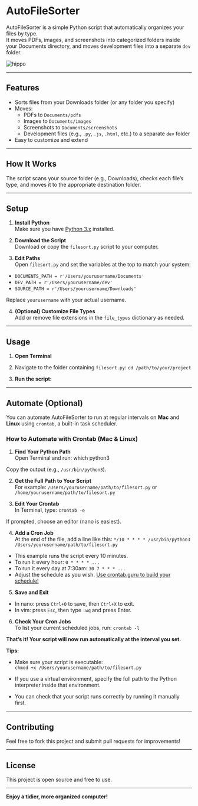 # AutoFileSorter

AutoFileSorter is a simple Python script that automatically organizes your files by type.  
It moves PDFs, images, and screenshots into categorized folders inside your Documents directory, and moves development files into a separate `dev` folder.

![hippo](https://github.com/yahyazaceria/AutoFileSorter/blob/main/AutoFileSorter_Demo.gif)

---

## Features

- Sorts files from your Downloads folder (or any folder you specify)
- Moves:
  - PDFs to `Documents/pdfs`
  - Images to `Documents/images`
  - Screenshots to `Documents/screenshots`
  - Development files (e.g., `.py`, `.js`, `.html`, etc.) to a separate `dev` folder
- Easy to customize and extend

---

## How It Works

The script scans your source folder (e.g., Downloads), checks each file’s type, and moves it to the appropriate destination folder.

---

## Setup

1. **Install Python**  
   Make sure you have [Python 3.x](https://www.python.org/downloads/) installed.

2. **Download the Script**  
   Download or copy the `filesort.py` script to your computer.

3. **Edit Paths**  
   Open `filesort.py` and set the variables at the top to match your system:
- `DOCUMENTS_PATH = r'/Users/yourusername/Documents'`
- `DEV_PATH = r'/Users/yourusername/dev'`
- `SOURCE_PATH = r'/Users/yourusername/Downloads'`

Replace `yourusername` with your actual username.

4. **(Optional) Customize File Types**  
Add or remove file extensions in the `file_types` dictionary as needed.

---

## Usage

1. **Open Terminal**
2. Navigate to the folder containing `filesort.py`: `cd /path/to/your/project`

3. **Run the script:**

---

## Automate (Optional)

You can automate AutoFileSorter to run at regular intervals on **Mac** and **Linux** using `crontab`, a built-in task scheduler.

### How to Automate with Crontab (Mac & Linux)

1. **Find Your Python Path**  
Open Terminal and run:
which python3

Copy the output (e.g., `/usr/bin/python3`).

2. **Get the Full Path to Your Script**  
For example: `/Users/yourusername/path/to/filesort.py` or `/home/yourusername/path/to/filesort.py`

3. **Edit Your Crontab**  
In Terminal, type:
`crontab -e`

If prompted, choose an editor (nano is easiest).

4. **Add a Cron Job**  
At the end of the file, add a line like this:
`*/10 * * * * /usr/bin/python3 /Users/yourusername/path/to/filesort.py`
- This example runs the script every 10 minutes.  
- To run it every hour: `0 * * * * ...`  
- To run it every day at 7:30am: `30 7 * * * ...`
- Adjust the schedule as you wish. [Use crontab.guru to build your schedule!](https://crontab.guru/)

5. **Save and Exit**  
- In nano: press `Ctrl+O` to save, then `Ctrl+X` to exit.
- In vim: press `Esc`, then type `:wq` and press Enter.

6. **Check Your Cron Jobs**  
To list your current scheduled jobs, run:
`crontab -l`

**That’s it! Your script will now run automatically at the interval you set.**

**Tips:**
- Make sure your script is executable:  
`chmod +x /Users/yourusername/path/to/filesort.py`

- If you use a virtual environment, specify the full path to the Python interpreter inside that environment.
- You can check that your script runs correctly by running it manually first.

---

## Contributing

Feel free to fork this project and submit pull requests for improvements!

---

## License

This project is open source and free to use.

---

**Enjoy a tidier, more organized computer!**
